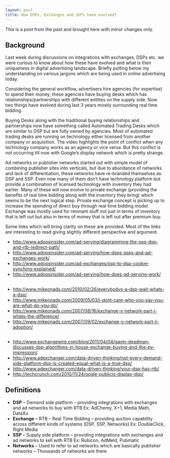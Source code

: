 ```yaml
---
layout: post
title: How DSPs, Exchanges and SSPs have evolved?
---
```


<div class="message">
  This is a post from the past and brought here with minor changes only.
</div>

## Background
Last week during discussions on integrations with exchanges, DSPs etc. we were curious to know about how these have evolved and what is their uniqueness in digital advertising landscape. Briefly putting below my understanding on various jargons which are being used in online advertising today.

Considering the general workflow, advertisers hire agencies (for expertise) to spend their money, these agencies have buying desks which has relationships/partnerships with different entities on the supply side. Now two things have evolved during last 3 years mostly surrounding real time bidding.

Buying Desks along with the traditional buying relationships and partnerships now have something called Automated Trading Desks which are similar to DSP but are fully owned by agencies. Most of automated trading desks are running on technology either licensed from another company or acquisition. The video highlights the point of conflict when any technology company works as an agency or vice versa. But this conflict is not occurring till now with Google’s display network which is pretty strange.

Ad networks or publisher networks started out with simple model of combining publisher sites into verticals, but due to abundance of networks and lack of differentiation, these networks have re-branded themselves as DSP and SSP. Even now many of them don’t have technology platform but provide a combination of licensed technology with inventory they had earlier. Many of these will now evolve to private exchange (providing the benefits of real time bidding along with the inventory they bring) which seems to be the next logical step. Private exchange concept is picking up to increase the spending of direct buy through real time bidding model. Exchange was mostly used for remnant stuff not just in terms of inventory that is left out but also in terms of money that is left out after premium buy.

Some links which will bring clarity on these are provided. Most of the links are interesting to read giving slightly different perspective and argument.

- <http://www.adopsinsider.com/ad-serving/diagramming-the-ssp-dsp-and-rtb-redirect-path/>
- <http://www.adopsinsider.com/ad-serving/how-dsps-ssps-and-ad-exchanges-work/>
- <http://www.adopsinsider.com/ad-exchanges/ssp-to-dsp-cookie-synching-explained/>
- <http://www.adopsinsider.com/ad-serving/how-does-ad-serving-work/>
##
- <http://www.mikeonads.com/2010/02/26/everybodys-a-dsp-wait-whats-a-dsp/>
- <http://www.mikeonads.com/2009/05/03/i-dont-care-who-you-say-you-are-what-do-you-do/>
- <http://www.mikeonads.com/2007/08/16/exchange-v-network-part-i-whats-the-difference/>
- <http://www.mikeonads.com/2007/09/02/exchange-v-network-part-ii-adoption/>
##
- <http://www.exchangewire.com/blog/2011/04/04/gavin-deadman-discusses-dsp-algorithms-in-house-exchange-buying-and-the-pv-impression/>
- <http://www.adexchanger.com/data-driven-thinking/not-every-demand-side-platform-dsp-is-created-equal-what-is-a-true-dsp/>
- <http://www.adexchanger.com/data-driven-thinking/your-dsp-has-rtb/>
- <http://techcrunch.com/2010/11/24/oogle-publicis-display-dsp/>

## Definitions
* **DSP** – Demand side platform – providing integrations with exchanges and ad networks to buy with RTB Ex: AdChemy, X+1, Media Math, DataXu
* **Exchange** – RTB – Real Time Bidding – providing auction capability across different kinds of systems (DSP, SSP, Networks) Ex: DoubleClick, Right Media
* **SSP** – Supply side platform – providing integrations with exchanges and ad networks to sell with RTB Ex: Rubicon, AdMeld, Pubmatic
* **Networks** – Used to refer to ad networks which are basically publisher networks – Thousands of networks are there
